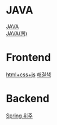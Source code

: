# JAVA
[JAVA](https://gmlwjd9405.github.io/2017/10/01/basic-concepts-of-development-java.html) </br>
[JAVA(웹)](https://coinco.tistory.com/157)

# Frontend
[html+css+js](https://realmojo.tistory.com/300)
[해결책](https://programming119.tistory.com/236)

# Backend
[Spring 위주](https://mangkyu.tistory.com/95)
